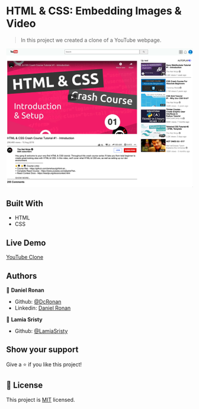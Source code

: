 # HTML & CSS: Embedding Images & Video 

> In this project we created a clone of a YouTube webpage. 

<img src="images/youtube-clone-home.png">

## Built With

- HTML
- CSS

## Live Demo

[YouTube Clone](https://dcronan.github.io/YouTube/)

## Authors

👤 **Daniel Ronan**

- Github: [@DcRonan](https://github.com/DcRonan)
- Linkedin: [Daniel Ronan](https://www.linkedin.com/in/danronan10/)

👤 **Lamia Sristy**

- Github: [@LamiaSristy](https://github.com/LamiaSristy)

## Show your support

Give a ⭐️ if you like this project!

## 📝 License

This project is [MIT](lic.url) licensed.
